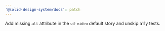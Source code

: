 ```yaml
---
'@solid-design-system/docs': patch
---
```


Add missing `alt` attribute in the `sd-video` default story and unskip a11y tests.
